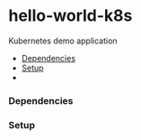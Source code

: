 # hello-world-k8s

Kubernetes demo application

* [Dependencies](#dependencies)
* [Setup](#setup)
* []()

### Dependencies


### Setup

```bash

```

